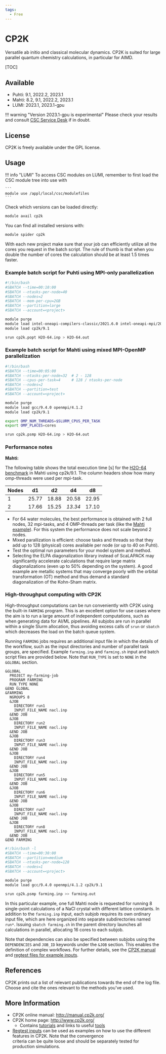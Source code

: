 ```yaml
---
tags:
  - Free
---
```


# CP2K

Versatile ab initio and classical molecular dynamics. CP2K is suited for large
parallel quantum chemistry calculations, in particular for AIMD.

[TOC]

## Available

* Puhti: 9.1, 2022.2, 2023.1
* Mahti: 8.2, 9.1, 2022.2, 2023.1
* LUMI: 2023.1, 2023.1-gpu

!!! warning "Version 2023.1-gpu is experimental"
    Please check your results and consult
    [CSC Service Desk](../suppot/contact.md) if in doubt.
   
## License

CP2K is freely available under the GPL license.

## Usage

!!! info "LUMI"
    To access CSC modules on LUMI, remember to first load the CSC module tree into use with

    ```
    module use /appl/local/csc/modulefiles
    ```

Check which versions can be loaded directly:

```bash
module avail cp2k
```

You can find all installed versions with:

```bash
module spider cp2k
```

With each new project make sure that your job can efficiently utilize all the
cores you request in the batch script. The rule of thumb is that when you double
the number of cores the calculation should be at least 1.5 times faster.

### Example batch script for Puhti using MPI-only parallelization

```bash
#!/bin/bash
#SBATCH --time=00:10:00
#SBATCH --ntasks-per-node=40
#SBATCH --nodes=2
#SBATCH --mem-per-cpu=2GB
#SBATCH --partition=large
#SBATCH --account=<project>

module purge
module load intel-oneapi-compilers-classic/2021.6.0 intel-oneapi-mpi/2021.6.0
module load cp2k/9.1

srun cp2k.popt H2O-64.inp > H2O-64.out
```

### Example batch script for Mahti using mixed MPI-OpenMP parallelization

```bash
#!/bin/bash
#SBATCH --time=00:05:00
#SBATCH --ntasks-per-node=32  # 2 - 128
#SBATCH --cpus-per-task=4     # 128 / ntasks-per-node
#SBATCH --nodes=2
#SBATCH --partition=test
#SBATCH --account=<project>

module purge
module load gcc/9.4.0 openmpi/4.1.2
module load cp2k/9.1

export OMP_NUM_THREADS=$SLURM_CPUS_PER_TASK
export OMP_PLACES=cores

srun cp2k.psmp H2O-64.inp > H2O-64.out
```

### Performance notes

**Mahti:**

The following table shows the total execution time [s] for the [H2O-64
benchmark](https://github.com/cp2k/cp2k/blob/master/benchmarks/QS/H2O-64.inp)
in Mahti using cp2k/9.1. The column headers show how many omp-threads were used
per mpi-task.

Nodes|d1|d2|d4|d8
-|--|--|--|--
1|25.77|18.88|20.58|22.95
2|17.66|15.25|*13.34*|17.10

* For 64 water molecules, the best performance is obtained with 2 full
  nodes, 32 mpi-tasks, and 4 OMP-threads per task (like the [Mahti
  example](#example-batch-script-for-mahti-using-mixed-mpi-openmp-parallelization)).
  For this system the performance does not scale beyond 2 nodes.
* Mixed parallization is efficient: choose tasks and threads so that they add up
  to 128 (physical) cores available per node (or up to 40 on Puhti).
* Test the optimal run parameters for your model system and method.
* Selecting the ELPA diagonalization library instead of ScaLAPACK may significantly
  accelerate calculations that require large matrix diagonalizations (even up to
  50% depending on the system). A good example are metallic systems that may
  converge poorly with the orbital transformation (OT) method and thus demand a standard
  diagonalization of the Kohn-Sham matrix.

### High-throughput computing with CP2K

High-throughput computations can be run conveniently with CP2K using the built-in
`FARMING` program. This is an excellent option for use cases where the aim is to
run a large amount of independent computations, such as when generating data for
AI/ML pipelines. All subjobs are run in parallel within a single Slurm allocation,
thus avoiding excess calls of `srun` or `sbatch` which decreases the load on the
batch queue system.

Running `FARMING` jobs requires an additional input file in which the details of
the workflow, such as the input directories and number of parallel task groups,
are specified. Example `farming.inp` and `farming.sh` input and batch script files
are provided below. Note that `RUN_TYPE` is set to `NONE` in the `&GLOBAL` section.

```text
&GLOBAL
  PROJECT my-farming-job
  PROGRAM FARMING
  RUN_TYPE NONE
&END GLOBAL
&FARMING
  NGROUPS 8
  &JOB
    DIRECTORY run1
    INPUT_FILE_NAME nacl.inp
  &END JOB
  &JOB
    DIRECTORY run2
    INPUT_FILE_NAME nacl.inp
  &END JOB
  &JOB
    DIRECTORY run3
    INPUT_FILE_NAME nacl.inp
  &END JOB
  &JOB
    DIRECTORY run4
    INPUT_FILE_NAME nacl.inp
  &END JOB
  &JOB
    DIRECTORY run5
    INPUT_FILE_NAME nacl.inp
  &END JOB
  &JOB
    DIRECTORY run6
    INPUT_FILE_NAME nacl.inp
  &END JOB
  &JOB
    DIRECTORY run7
    INPUT_FILE_NAME nacl.inp
  &END JOB
  &JOB
    DIRECTORY run8
    INPUT_FILE_NAME nacl.inp
  &END JOB
&END FARMING
```

```bash
#!/bin/bash -l
#SBATCH --time=00:30:00
#SBATCH --partition=medium
#SBATCH --ntasks-per-node=128
#SBATCH --nodes=1
#SBATCH --account=<project>

module purge
module load gcc/9.4.0 openmpi/4.1.2 cp2k/9.1

srun cp2k.psmp farming.inp >> farming.out
```

In this particular example, one full Mahti node is requested for running 8 single-point
calculations of a NaCl crystal with different lattice constants. In addition to the
`farming.inp` input, each subjob requires its own ordinary input file, which are here
organized into separate subdirectories named `run*`. Issuing `sbatch farming.sh` in
the parent directory launches all calculations in parallel, allocating 16 cores to
each subjob.

Note that dependencies can also be specified between subjobs using the
`DEPENDENCIES` and `JOB_ID` keywords under the `&JOB` section. This enables the
definition of complex workflows. For further details, see the [CP2K
manual](https://manual.cp2k.org/trunk/CP2K_INPUT/FARMING.html) and [regtest files
for example inputs](https://github.com/cp2k/cp2k/tree/master/tests/FARMING).

## References

CP2K prints out a list of relevant publications towards the end of the
log file. Choose and cite the ones relevant to the methods you've used.

## More Information

* CP2K online manual: <http://manual.cp2k.org/>
* CP2K home page: <http://www.cp2k.org/>
    * Contains [tutorials](https://www.cp2k.org/howto) and links to useful
      [tools](https://www.cp2k.org/tools)
* [Regtest inputs](https://github.com/cp2k/cp2k/tree/master/tests) can be used as
  examples on how to use the different features in CP2K. Note that the convergence  
  criteria can be quite loose and should be separately tested for production simulations.
